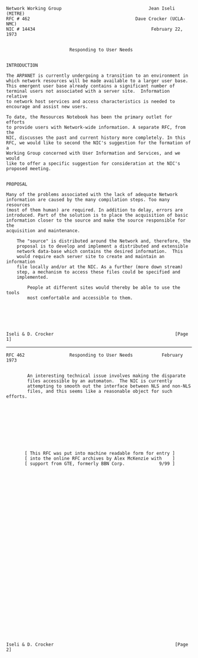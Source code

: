     Network Working Group                                 Jean Iseli (MITRE)
    RFC # 462                                        Dave Crocker (UCLA-NMC)
    NIC # 14434                                            February 22, 1973


                            Responding to User Needs


    INTRODUCTION

    The ARPANET is currently undergoing a transition to an environment in
    which network resources will be made available to a larger user base.
    This emergent user base already contains a significant number of
    terminal users not associated with a server site.  Information relative
    to network host services and access characteristics is needed to
    encourage and assist new users.

    To date, the Resources Notebook has been the primary outlet for efforts
    to provide users with Network-wide information. A separate RFC, from the
    NIC, discusses the past and current history more completely. In this
    RFC, we would like to second the NIC's suggestion for the formation of a
    Working Group concerned with User Information and Services, and we would
    like to offer a specific suggestion for consideration at the NIC's
    proposed meeting.


    PROPOSAL

    Many of the problems associated with the lack of adequate Network
    information are caused by the many compilation steps. Too many resources
    (most of them human) are required. In addition to delay, errors are
    introduced. Part of the solution is to place the acquisition of basic
    information closer to the source and make the source responsible for the
    acquisition and maintenance.

        The "source" is distributed around the Network and, therefore, the
        proposal is to develop and implement a distributed and extensible
        network data-base which contains the desired information.  This
        would require each server site to create and maintain an information
        file locally and/or at the NIC. As a further (more down stream)
        step, a mechanism to access these files could be specified and
        implemented.

            People at different sites would thereby be able to use the tools
            most comfortable and accessible to them.






    Iseli & D. Crocker                                              [Page 1]

------------------------------------------------------------------------

``` newpage
RFC 462                 Responding to User Needs           February 1973


        An interesting technical issue involves making the disparate
        files accessible by an automaton.  The NIC is currently
        attempting to smooth out the interface between NLS and non-NLS
        files, and this seems like a reasonable object for such efforts.










       [ This RFC was put into machine readable form for entry ]
       [ into the online RFC archives by Alex McKenzie with    ]
       [ support from GTE, formerly BBN Corp.             9/99 ]


































Iseli & D. Crocker                                              [Page 2]
```

